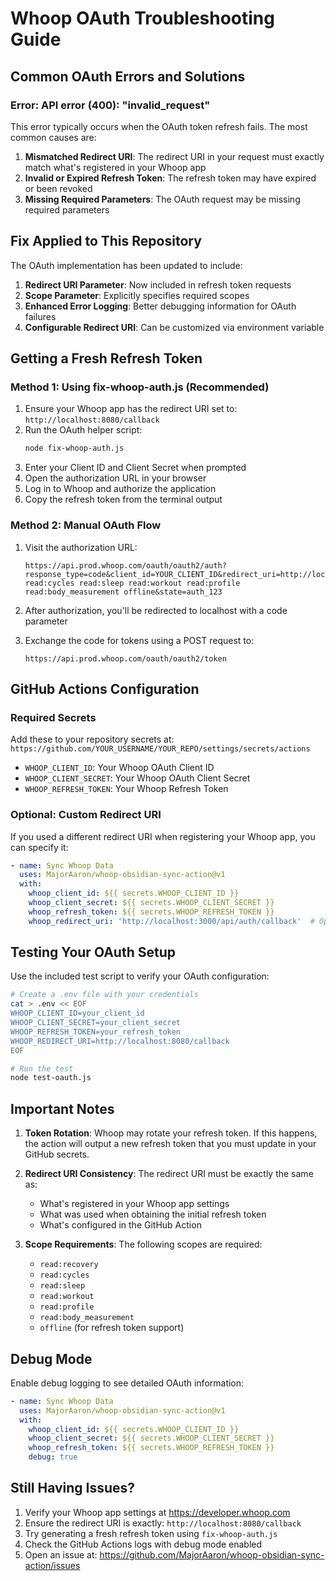 # Whoop OAuth Troubleshooting Guide

## Common OAuth Errors and Solutions

### Error: API error (400): "invalid_request"

This error typically occurs when the OAuth token refresh fails. The most common causes are:

1. **Mismatched Redirect URI**: The redirect URI in your request must exactly match what's registered in your Whoop app
2. **Invalid or Expired Refresh Token**: The refresh token may have expired or been revoked
3. **Missing Required Parameters**: The OAuth request may be missing required parameters

## Fix Applied to This Repository

The OAuth implementation has been updated to include:

1. **Redirect URI Parameter**: Now included in refresh token requests
2. **Scope Parameter**: Explicitly specifies required scopes
3. **Enhanced Error Logging**: Better debugging information for OAuth failures
4. **Configurable Redirect URI**: Can be customized via environment variable

## Getting a Fresh Refresh Token

### Method 1: Using fix-whoop-auth.js (Recommended)

1. Ensure your Whoop app has the redirect URI set to: `http://localhost:8080/callback`
2. Run the OAuth helper script:
   ```bash
   node fix-whoop-auth.js
   ```
3. Enter your Client ID and Client Secret when prompted
4. Open the authorization URL in your browser
5. Log in to Whoop and authorize the application
6. Copy the refresh token from the terminal output

### Method 2: Manual OAuth Flow

1. Visit the authorization URL:
   ```
   https://api.prod.whoop.com/oauth/oauth2/auth?response_type=code&client_id=YOUR_CLIENT_ID&redirect_uri=http://localhost:8080/callback&scope=read:recovery read:cycles read:sleep read:workout read:profile read:body_measurement offline&state=auth_123
   ```

2. After authorization, you'll be redirected to localhost with a code parameter
3. Exchange the code for tokens using a POST request to:
   ```
   https://api.prod.whoop.com/oauth/oauth2/token
   ```

## GitHub Actions Configuration

### Required Secrets

Add these to your repository secrets at:
`https://github.com/YOUR_USERNAME/YOUR_REPO/settings/secrets/actions`

- `WHOOP_CLIENT_ID`: Your Whoop OAuth Client ID
- `WHOOP_CLIENT_SECRET`: Your Whoop OAuth Client Secret
- `WHOOP_REFRESH_TOKEN`: Your Whoop Refresh Token

### Optional: Custom Redirect URI

If you used a different redirect URI when registering your Whoop app, you can specify it:

```yaml
- name: Sync Whoop Data
  uses: MajorAaron/whoop-obsidian-sync-action@v1
  with:
    whoop_client_id: ${{ secrets.WHOOP_CLIENT_ID }}
    whoop_client_secret: ${{ secrets.WHOOP_CLIENT_SECRET }}
    whoop_refresh_token: ${{ secrets.WHOOP_REFRESH_TOKEN }}
    whoop_redirect_uri: 'http://localhost:3000/api/auth/callback'  # Optional
```

## Testing Your OAuth Setup

Use the included test script to verify your OAuth configuration:

```bash
# Create a .env file with your credentials
cat > .env << EOF
WHOOP_CLIENT_ID=your_client_id
WHOOP_CLIENT_SECRET=your_client_secret
WHOOP_REFRESH_TOKEN=your_refresh_token
WHOOP_REDIRECT_URI=http://localhost:8080/callback
EOF

# Run the test
node test-oauth.js
```

## Important Notes

1. **Token Rotation**: Whoop may rotate your refresh token. If this happens, the action will output a new refresh token that you must update in your GitHub secrets.

2. **Redirect URI Consistency**: The redirect URI must be exactly the same as:
   - What's registered in your Whoop app settings
   - What was used when obtaining the initial refresh token
   - What's configured in the GitHub Action

3. **Scope Requirements**: The following scopes are required:
   - `read:recovery`
   - `read:cycles`
   - `read:sleep`
   - `read:workout`
   - `read:profile`
   - `read:body_measurement`
   - `offline` (for refresh token support)

## Debug Mode

Enable debug logging to see detailed OAuth information:

```yaml
- name: Sync Whoop Data
  uses: MajorAaron/whoop-obsidian-sync-action@v1
  with:
    whoop_client_id: ${{ secrets.WHOOP_CLIENT_ID }}
    whoop_client_secret: ${{ secrets.WHOOP_CLIENT_SECRET }}
    whoop_refresh_token: ${{ secrets.WHOOP_REFRESH_TOKEN }}
    debug: true
```

## Still Having Issues?

1. Verify your Whoop app settings at https://developer.whoop.com
2. Ensure the redirect URI is exactly: `http://localhost:8080/callback`
3. Try generating a fresh refresh token using `fix-whoop-auth.js`
4. Check the GitHub Actions logs with debug mode enabled
5. Open an issue at: https://github.com/MajorAaron/whoop-obsidian-sync-action/issues